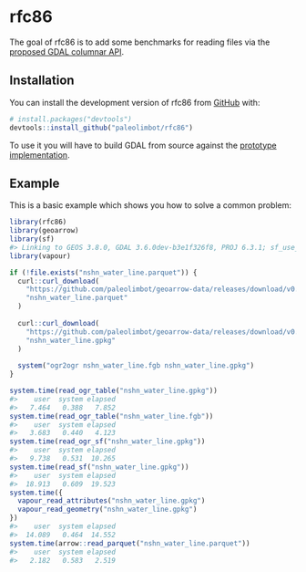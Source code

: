 
<!-- README.md is generated from README.Rmd. Please edit that file -->

# rfc86

<!-- badges: start -->
<!-- badges: end -->

The goal of rfc86 is to add some benchmarks for reading files via the
[proposed GDAL columnar
API](https://github.com/rouault/gdal/blob/rfc_86/doc/source/development/rfc/rfc86_column_oriented_api.rst).

## Installation

You can install the development version of rfc86 from
[GitHub](https://github.com/) with:

``` r
# install.packages("devtools")
devtools::install_github("paleolimbot/rfc86")
```

To use it you will have to build GDAL from source against the [prototype
implementation](https://github.com/rouault/gdal/tree/arrow_batch_new).

## Example

This is a basic example which shows you how to solve a common problem:

``` r
library(rfc86)
library(geoarrow)
library(sf)
#> Linking to GEOS 3.8.0, GDAL 3.6.0dev-b3e1f326f8, PROJ 6.3.1; sf_use_s2() is TRUE
library(vapour)

if (!file.exists("nshn_water_line.parquet")) {
  curl::curl_download(
    "https://github.com/paleolimbot/geoarrow-data/releases/download/v0.0.1/nshn_water_line.parquet",
    "nshn_water_line.parquet"
  )
  
  curl::curl_download(
    "https://github.com/paleolimbot/geoarrow-data/releases/download/v0.0.1/nshn_water_line.gpkg",
    "nshn_water_line.gpkg"
  )
  
  system("ogr2ogr nshn_water_line.fgb nshn_water_line.gpkg")
}

system.time(read_ogr_table("nshn_water_line.gpkg"))
#>    user  system elapsed 
#>   7.464   0.388   7.852
system.time(read_ogr_table("nshn_water_line.fgb"))
#>    user  system elapsed 
#>   3.683   0.440   4.123
system.time(read_ogr_sf("nshn_water_line.gpkg"))
#>    user  system elapsed 
#>   9.738   0.531  10.265
system.time(read_sf("nshn_water_line.gpkg"))
#>    user  system elapsed 
#>  18.913   0.609  19.523
system.time({
  vapour_read_attributes("nshn_water_line.gpkg")
  vapour_read_geometry("nshn_water_line.gpkg")
})
#>    user  system elapsed 
#>  14.089   0.464  14.552
system.time(arrow::read_parquet("nshn_water_line.parquet"))
#>    user  system elapsed 
#>   2.182   0.583   2.519
```
